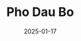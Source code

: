 ---
title: Pho Dau Bo
address: 87 avenue d'Ivry, 75013 Paris
date: 2025-01-17
ratings:
- 4
foodtags:
- vietnamien
countrycodes:
- VNM
cover: DSC04790_cover
---